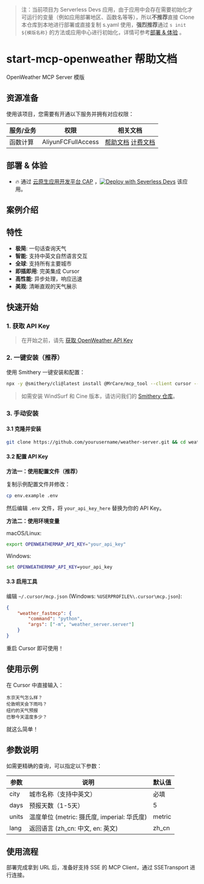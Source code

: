 
> 注：当前项目为 Serverless Devs 应用，由于应用中会存在需要初始化才可运行的变量（例如应用部署地区、函数名等等），所以**不推荐**直接 Clone 本仓库到本地进行部署或直接复制 s.yaml 使用，**强烈推荐**通过 `s init ${模版名称}` 的方法或应用中心进行初始化，详情可参考[部署 & 体验](#部署--体验) 。

# start-mcp-openweather 帮助文档

<description>

OpenWeather MCP Server 模版

</description>


## 资源准备

使用该项目，您需要有开通以下服务并拥有对应权限：

<service>



| 服务/业务 |  权限  | 相关文档 |
| --- |  --- | --- |
| 函数计算 |  AliyunFCFullAccess | [帮助文档](https://help.aliyun.com/product/2508973.html) [计费文档](https://help.aliyun.com/document_detail/2512928.html) |

</service>

<remark>



</remark>

<disclaimers>



</disclaimers>

## 部署 & 体验

<appcenter>
   
- :fire: 通过 [云原生应用开发平台 CAP](https://cap.console.aliyun.com/template-detail?template=start-mcp-openweather) ，[![Deploy with Severless Devs](https://img.alicdn.com/imgextra/i1/O1CN01w5RFbX1v45s8TIXPz_!!6000000006118-55-tps-95-28.svg)](https://cap.console.aliyun.com/template-detail?template=start-mcp-openweather) 该应用。
   
</appcenter>
<deploy>
    
   
</deploy>

## 案例介绍

<appdetail id="flushContent">

## 特性

- **极简**: 一句话查询天气
- **智能**: 支持中英文自然语言交互
- **全球**: 支持所有主要城市
- **即插即用**: 完美集成 Cursor
- **高性能**: 异步处理，响应迅速
- **美观**: 清晰直观的天气展示

## 快速开始

### 1. 获取 API Key

> 在开始之前，请先 [获取 OpenWeather API Key](https://home.openweathermap.org/api_keys)

### 2. 一键安装（推荐）

使用 Smithery 一键安装和配置：

```bash
npx -y @smithery/cli@latest install @MrCare/mcp_tool --client cursor --config "{\"openweathermapApiKey\":\"your_api_key_here\",\"port\":8000}"
```

> 如需安装 WindSurf 和 Cine 版本，请访问我们的 [Smithery 仓库](https://smithery.ai/server/@MrCare/mcp_tool)。

### 3. 手动安装

#### 3.1 克隆并安装

```bash
git clone https://github.com/yourusername/weather-server.git && cd weather-server && pip install -e .
```

#### 3.2 配置 API Key

**方法一：使用配置文件（推荐）**

复制示例配置文件并修改：
```bash
cp env.example .env
```
然后编辑 `.env` 文件，将 `your_api_key_here` 替换为你的 API Key。

**方法二：使用环境变量**

macOS/Linux:
```bash
export OPENWEATHERMAP_API_KEY="your_api_key"
```

Windows:
```cmd
set OPENWEATHERMAP_API_KEY=your_api_key
```

#### 3.3 启用工具

编辑 `~/.cursor/mcp.json` (Windows: `%USERPROFILE%\.cursor\mcp.json`):
```json
{
    "weather_fastmcp": {
        "command": "python",
        "args": ["-m", "weather_server.server"]
    }
}
```

重启 Cursor 即可使用！

## 使用示例

在 Cursor 中直接输入：
```
东京天气怎么样？
伦敦明天会下雨吗？
纽约的天气预报
巴黎今天温度多少？
```

就这么简单！

## 参数说明

如需更精确的查询，可以指定以下参数：

| 参数 | 说明 | 默认值 |
|-----------|-------------|---------|
| city | 城市名称（支持中英文） | 必填 |
| days | 预报天数（1-5天） | 5 |
| units | 温度单位 (metric: 摄氏度, imperial: 华氏度) | metric |
| lang | 返回语言 (zh_cn: 中文, en: 英文) | zh_cn |


</appdetail>







## 使用流程

<usedetail id="flushContent">

部署完成拿到 URL 后，准备好支持 SSE 的 MCP Client，通过 SSETransport 进行连接。

</usedetail>









